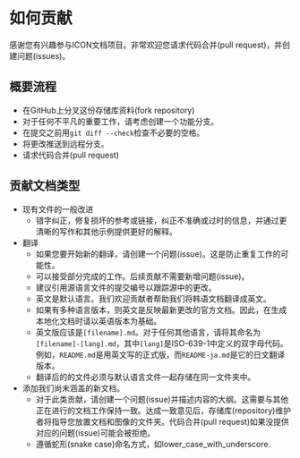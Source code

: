 # 如何贡献

感谢您有兴趣参与ICON文档项目。非常欢迎您请求代码合并(pull request)，并创建问题(issues)。

## 概要流程

- 在GitHub上分叉这份存储库资料(fork repository)
- 对于任何不平凡的重要工作，请考虑创建一个功能分支。
- 在提交之前用`git diff --check`检查不必要的空格。
- 将更改推送到远程分支。
- 请求代码合并(pull request)

## 贡献文档类型

- 现有文件的一般改进
  - 错字纠正，修复损坏的参考或链接，纠正不准确或过时的信息，并通过更清晰的写作和其他示例提供更好的解释。
- 翻译
  - 如果您要开始新的翻译，请创建一个问题(issue)。这是防止重复工作的可能性。
  - 可以接受部分完成的工作。后续贡献不需要新增问题(issue)。
  - 建议引用源语言文件的提交编号以跟踪源中的更改。
  - 英文是默认语言。我们欢迎贡献者帮助我们将韩语文档翻译成英文。
  - 如果有多种语言版本，则英文是反映最新更改的官方文档。因此，在生成本地化文档时请以英语版本为基础。
  - 英文版应该是`[filename].md`。对于任何其他语言，请将其命名为`[filename]-[lang].md`，其中`[lang]`是ISO-639-1中定义的双字母代码。例如，`README.md`是用英文写的正式版，而`README-ja.md`是它的日文翻译版本。
  - 翻译后的的文件必须与默认语言文件一起存储在同一文件夹中。
- 添加我们尚未涵盖的新文档。
  - 对于此类贡献，请创建一个问题(issue)并描述内容的大纲。这需要与其他正在进行的文档工作保持一致。达成一致意见后，存储库(repository)维护者将指导您放置文档和图像的文件夹。代码合并(pull request)如果没提供对应的问题(issue)可能会被拒绝。
  - 遵循蛇形(snake case)命名方式，如lower_case_with_underscore.
